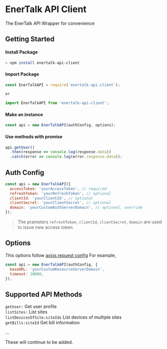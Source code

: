 # EnerTalk API Client
The EnerTalk API Wrapper for convenience

## Getting Started

#### Install Package
```sh
> npm install enertalk-api-client
```

#### Import Package
```js
const EnerTalkAPI = require('enertalk-api-client');

or

import EnerTalkAPI from 'enertalk-api-client';
```

#### Make an instance
```js
const api = new EnerTalkAPI(authConfig, options);
```

#### Use methods with promise
```js
api.getUser()
  .then(response => console.log(response.data))
  .catch(error => console.log(error.response.data));
```


## Auth Config
```js
const api = new EnerTalkAPI({
  accessToken: 'yourAccessToken', // required
  refreshToken: 'yourRefreshToken', // optional
  clientId: 'yourClientId', // optional
  clientSecret: 'yourClientSecret', // optional
  domain: 'yourCustomAuthServerDomain', // optional, override
});
```
> The prameters `refreshToken`, `clientId`, `clientSecret`, `domain` are
> used to issue new access token.


## Options
This options follow [axios request config](https://github.com/mzabriskie/axios#request-config)
For example,
```js
const api = new EnerTalkAPI(authConfig, {
  baseURL: 'yourCustomResourceServerDomain',
  timeout: 10000,
});
```


## Supported API Methods

`getUser:` Get user profile  
`listSites:` List sites  
`listDevicesOfSite:siteIds` List devices of multiple sites  
`getBills:siteId` Get bill information  

...

These will continue to be added.
